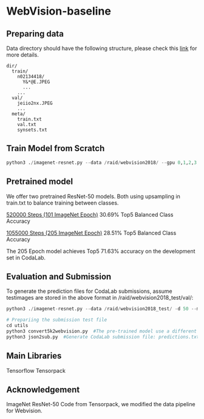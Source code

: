# WebVision-baseline


## Preparing data
Data directory should have the following structure, please check this [link](https://tensorpack.readthedocs.io/modules/dataflow.dataset.html#tensorpack.dataflow.dataset.ILSVRC12) for more details. 
```
dir/
  train/
    n02134418/
      Y&*@E.JPEG
      ...
    ...
  val/
    jeiio2nx.JPEG
    ...
  meta/
    train.txt
    val.txt
    synsets.txt
```

## Train Model from Scratch
```python
python3 ./imagenet-resnet.py --data /raid/webvision2018/ --gpu 0,1,2,3 -d 50 --mode resnet
```

## Pretrained model
We offer two pretrained ResNet-50 models. Both using upsampling in train.txt to balance training between classes.

[520000 Steps (101 ImageNet Epoch)](https://drive.google.com/open?id=12359rElqF1GBLp8AhDPtcV6pdPw9jkbx)   30.69% Top5 Balanced Class Accuracy

[1055000 Steps (205 ImageNet Epoch)](https://drive.google.com/open?id=1Rsf0TFgbC6CmPyQfaBchil_guJxj1MIl)   28.51% Top5 Balanced Class Accuracy

The 205 Epoch model achieves Top5 71.63% accuracy on the development set in CodaLab. 

## Evaluation and Submission
To generate the prediction files for CodaLab submissions, assume testimages are stored in the above format in /raid/webvision2018_test/val/:
```python
python3 ./imagenet-resnet.py --data /raid/webvision2018_test/ -d 50 --mode resnet --eval --load train_log/imagenet-resnet-d50-webvision2018-200epochs/model-1055000

# Prepariing the submission test file
cd utils 
python3 convert5k2webvision.py  #The pre-trained model use a different order of labels, quickly fix the order.
python3 json2sub.py  #Generate CodaLab submission file: predictions.txt
```

## Main Libraries
Tensorflow
Tensorpack

## Acknowledgement
ImageNet ResNet-50 Code from Tensorpack, we modified the data pipeline for Webvision.



